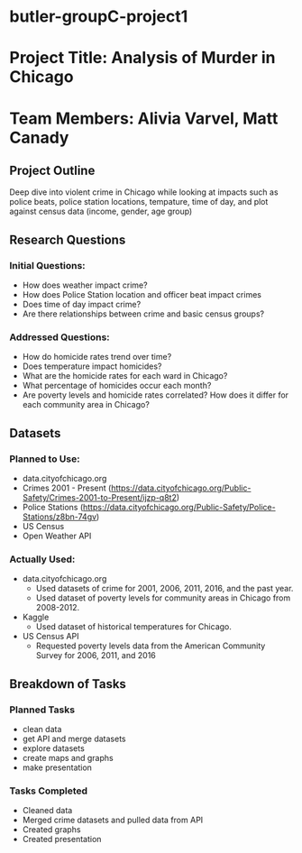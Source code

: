 # butler-groupC-project1

# Project Title: Analysis of Murder in Chicago

# Team Members: Alivia Varvel, Matt Canady

## Project Outline 
Deep dive into violent crime in Chicago while looking at impacts such as police beats, police station locations, tempature, time of day, and plot against census data (income, gender, age group)

## Research Questions
### Initial Questions:
* How does weather impact crime?
* How does Police Station location and officer beat impact crimes
* Does time of day impact crime?
* Are there relationships between crime and basic census groups?
### Addressed Questions:
* How do homicide rates trend over time?
* Does temperature impact homicides?
* What are the homicide rates for each ward in Chicago?
* What percentage of homicides occur each month?
* Are poverty levels and homicide rates correlated? How does it differ for each community area in Chicago?

## Datasets
### Planned to Use:
* data.cityofchicago.org
* Crimes 2001 - Present (https://data.cityofchicago.org/Public-Safety/Crimes-2001-to-Present/ijzp-q8t2)
* Police Stations (https://data.cityofchicago.org/Public-Safety/Police-Stations/z8bn-74gv)
* US Census
* Open Weather API
### Actually Used:
* data.cityofchicago.org
  * Used datasets of crime for 2001, 2006, 2011, 2016, and the past year.
  * Used dataset of poverty levels for community areas in Chicago from 2008-2012.
* Kaggle
  * Used dataset of historical temperatures for Chicago.
* US Census API
  * Requested poverty levels data from the American Community Survey for 2006, 2011, and 2016

## Breakdown of Tasks
### Planned Tasks
* clean data
* get API and merge datasets
* explore datasets
* create maps and graphs
* make presentation
### Tasks Completed
* Cleaned data
* Merged crime datasets and pulled data from API
* Created graphs
* Created presentation


